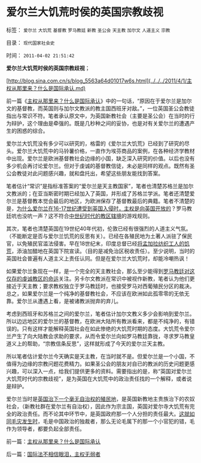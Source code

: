 # 爱尔兰大饥荒时侯的英国宗教歧视

标签： `爱尔兰` `大饥荒` `基督教` `罗马教廷` `新教` `圣公会` `天主教` `加尔文` `人道主义` `宗教` 

目录： `现代国家社会史`

时间： `2011-04-02 21:51:42`

**爱尔兰大饥荒时侯的英国宗教歧视**；

[http://blog.sina.com.cn/s/blog_5563a64d01017w6s.html](../../../2011/4/1/主权从那里来？什么是国际承认.md)

前一篇《[主权从那里来？什么是国际承认](../../../2011/4/1/主权从那里来？什么是国际承认.md)》中的一句话，“原因在于爱尔兰是加尔文的基督教，而英国则与加尔文教派的教主国西班牙对敌。”，一位英国圣公会教徒指出与常识不符。笔者承认原文中，为英国新教社会（主要是圣公会）在当时的行为辩护，这个理由是牵强的。既是几秒种之间的妥协，也是对有关爱尔兰的遭遇产生的困惑的综合。

爱尔兰大饥荒没有多少可以研究的，格雷的《爱尔兰大饥荒》已经到了研究的尽头。爱尔兰大饥荒中的马铃薯价格，一直作为埃芬商品的案例，在各种经济学教材中出现。爱尔兰是欧洲基督教社会边缘的小国，缺乏深入研究的价值。以后也没有多少机会再讨论爱尔兰。但对于虔诚的基督教信徒，未必是同样的观点。既然有圣公会教徒对此问题感兴趣，就和盘托出，希望这些朋友能找到答案。

笔者估计“常识”是指标准答案的“爱尔兰是天主教国家”，笔者也清楚苏格兰是加尔文教派的；在亚当斯密时期已经加入了英国，并形成了苏格兰学派。笔者还清楚爱尔兰是基督教本觉会最后的地区，为欧洲保存了基督教最后的典籍。笔者不清楚的是，[为什么爱尔兰在16-17世纪遭受到英国入侵时，主权是向英国开放的](../../../2011/4/1/主权从那里来？什么是国际承认.md)？罗马教廷吭也没吭一声？这不符合[中世纪时代的教区辖境](../../../2011/3/9/英王why对大宪章有诚信？法国弱在那里？.md)的游戏规则。

其次，笔者也清楚英国在19世纪40年代初，伦敦已经有很强烈的人道主义气氛。（不能断定是否与爱尔兰饥荒的反思有关）。已经在各殖民地为土著人派驻了保民官，以免殖民官滥法侵害。早在18世纪末，印度总督已经[将孟加拉纺织工人的饥荒](../../../2009/8/2/英属孟加拉两次大饥荒和经济学家的良心.md)，添油加醋地在英国下院宣读。（目的是减免治区税收责任）。至少说明，当时的英国社会普遍有人道主义上责任认同。但是在爱尔兰大饥荒时，却能冷嘲热讽！

如果爱尔兰象现在一样，是一个完全的天主教社会，那么至少能得到[罗马教廷对这仅存的虔诚教区的命运](../../../2011/3/13/文艺复兴在意大利仅仅复兴了文艺.md)关注。另卡尔文教派在常识中被视作新教，笔者认为他们更接近于天主教；要求教权独立于罗马教廷时，也接受罗马对西葡殖民分区的裁决。总之，如果爱尔兰是一个纯净的基督教社会，不应该在欧洲如此孤零零的无依无靠。爱尔兰从遭遇上看，是被诸教派抛弃的弃儿。

考虑到西班牙和苏格兰之间的爱尔兰，笔者估计加尔文教义多少会影响到爱尔兰。所以边远地区的爱尔兰的基督教，在欧洲大陆所有教派看来，都是不纯净的，有错误的。只有这样才能解释英国社会在如此惨绝的大饥荒时期的态度。大饥荒令爱尔兰产生了向大陆教会求助的要求，从而令爱尔兰向如罗马教廷靠拢，寻求罗马教皇道义上的帮助，“宗教信条反思”，这样就形成了今天的爱尔兰天主教。

所以笔者估计爱尔兰今天确实是天主教，在当时就不是。但爱尔兰是一个小国，不值得为边缘的宗教问题花费精力。如果圣公会的朋友对自已的教派的历史问题更感兴趣，可以深入一点，给我们提供更多的资料。需要指出的是，称“英国对爱尔兰大饥荒时代的宗教歧视”，是为英国在大饥荒中的政治责任找的一个解释，或者说是辩护。

爱尔兰当时是[英国治下一个毫无自治权的殖民地](../../../2011/3/10/克伦威尔，国王和民粹王.md)，是英国新教地主贵族治下的农奴社会，（新教社群在爱尔兰有自治权），因此作为宗主国，英国对爱尔寺大饥荒有完全的政治责任。而不论其中环节中，是英国政府那一个人分担的责任最大。[这就如同毛灾发生时](../../../2008/12/29/所谓的自力更生大错特错.md)，毛是中国政治的独裁者，那么无论毛属下的那一个小官犯的错，毛作为领导者，都要负起全部责任。



前一篇：[主权从那里来？什么是国际承认](../../../2011/4/1/主权从那里来？什么是国际承认.md)

后一篇：[国际法不相信眼泪，主权无弱者](../../../2011/4/2/国际法不相信眼泪，主权无弱者.md)